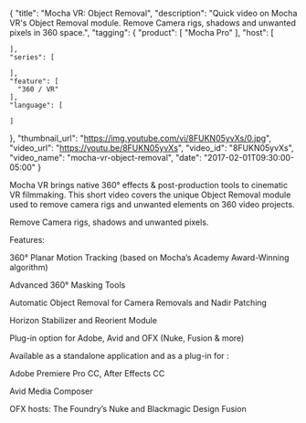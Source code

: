 {
  "title": "Mocha VR: Object Removal",
  "description": "Quick video on Mocha VR's Object Removal module. Remove Camera rigs, shadows and unwanted pixels in 360 space.",
  "tagging": {
    "product": [
      "Mocha Pro"
    ],
    "host": [

    ],
    "series": [

    ],
    "feature": [
      "360 / VR"
    ],
    "language": [

    ]
  },
  "thumbnail_url": "https://img.youtube.com/vi/8FUKN05yvXs/0.jpg",
  "video_url": "https://youtu.be/8FUKN05yvXs",
  "video_id": "8FUKN05yvXs",
  "video_name": "mocha-vr-object-removal",
  "date": "2017-02-01T09:30:00-05:00"
}

Mocha VR brings native 360° effects & post-production tools to cinematic VR filmmaking. This short video covers the unique Object Removal module used to remove camera rigs and unwanted elements on 360 video projects.

Remove Camera rigs, shadows and unwanted pixels.

Features:

360° Planar Motion Tracking (based on Mocha’s Academy Award-Winning algorithm)

Advanced 360° Masking Tools

Automatic Object Removal for Camera Removals and Nadir Patching

Horizon Stabilizer and Reorient Module

Plug-in option for Adobe, Avid and OFX (Nuke, Fusion & more)

Available as a standalone application and as a plug-in for :

Adobe Premiere Pro CC, After Effects CC

Avid Media Composer

OFX hosts: The Foundry’s Nuke and Blackmagic Design Fusion
